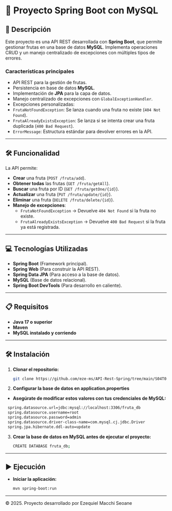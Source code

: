 # 📄 Proyecto Spring Boot con MySQL

## 📄 Descripción
Este proyecto es una API REST desarrollada con **Spring Boot**, que permite gestionar frutas en una base de datos **MySQL**. Implementa operaciones CRUD y un manejo centralizado de excepciones con múltiples tipos de errores.

### **Características principales**
- API REST para la gestión de frutas.  
- Persistencia en base de datos **MySQL**.  
- Implementación de **JPA** para la capa de datos.  
- Manejo centralizado de excepciones con `GlobalExceptionHandler`.  
- Excepciones personalizadas:
- `FrutaNotFoundException`: Se lanza cuando una fruta no existe (`404 Not Found`).
- `FrutaAlreadyExistsException`: Se lanza si se intenta crear una fruta duplicada (`400 Bad Request`).
- `ErrorMessage`: Estructura estándar para devolver errores en la API.

---

## **🛠 Funcionalidad**
La API permite:
- **Crear** una fruta (`POST /fruta/add`).
- **Obtener todas** las frutas (`GET /fruta/getAll`).
- **Buscar** una fruta por ID (`GET /fruta/getOne/{id}`).
- **Actualizar** una fruta (`PUT /fruta/update/{id}`).
- **Eliminar** una fruta (`DELETE /fruta/delete/{id}`).
- **Manejo de excepciones**:
    - `FrutaNotFoundException` → Devuelve `404 Not Found` si la fruta no existe.
    - `FrutaAlreadyExistsException` → Devuelve `400 Bad Request` si la fruta ya está registrada.

---

## **💻 Tecnologías Utilizadas**
- **Spring Boot** (Framework principal).
- **Spring Web** (Para construir la API REST).
- **Spring Data JPA** (Para acceso a la base de datos).
- **MySQL** (Base de datos relacional).
- **Spring Boot DevTools** (Para desarrollo en caliente).

---

## **📋 Requisitos**
- **Java 17 o superior**
- **Maven**
- **MySQL instalado y corriendo**

---

## **🛠️ Instalación**
1. **Clonar el repositorio:**
   ```sh
   git clone https://github.com/eze-ms/API-Rest-Spring/tree/main/S04T02N02%20MySQL
   ```
   
2. **Configurar la base de datos en application.properties**
- **Asegúrate de modificar estos valores con tus credenciales de MySQL:**
 ```sh
  spring.datasource.url=jdbc:mysql://localhost:3306/fruta_db
  spring.datasource.username=root
  spring.datasource.password=admin
  spring.datasource.driver-class-name=com.mysql.cj.jdbc.Driver
  spring.jpa.hibernate.ddl-auto=update
   ```
3. **Crear la base de datos en MySQL antes de ejecutar el proyecto:**
    ```sh
   CREATE DATABASE fruta_db;
   ``` 
---

## **▶️ Ejecución**
- **Iniciar la aplicación:**
    ```sh
    mvn spring-boot:run
   ```
---

© 2025. Proyecto desarrollado por Ezequiel Macchi Seoane